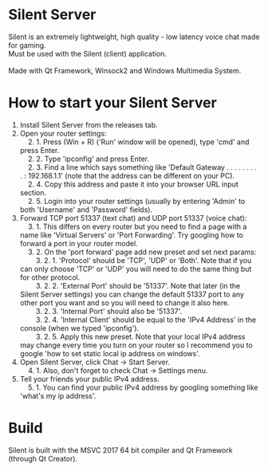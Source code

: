 # Silent Server
Silent is an extremely lightweight, high quality - low latency voice chat made for gaming.<br>
Must be used with the Silent (client) application.<br> 
<br>
Made with Qt Framework, Winsock2 and Windows Multimedia System.

# How to start your Silent Server
1. Install Silent Server from the releases tab.<br>
2. Open your router settings:<br>
&nbsp;&nbsp;&nbsp;&nbsp;2. 1. Press (Win + R) ('Run' window will be opened), type 'cmd' and press Enter.<br>
&nbsp;&nbsp;&nbsp;&nbsp;2. 2. Type 'ipconfig' and press Enter.<br>
&nbsp;&nbsp;&nbsp;&nbsp;2. 3. Find a line which says something like 'Default Gateway . . . . . . . . . : 192.168.1.1' (note that the address can be different on your PC).<br>
&nbsp;&nbsp;&nbsp;&nbsp;2. 4. Copy this address and paste it into your browser URL input section.<br>
&nbsp;&nbsp;&nbsp;&nbsp;2. 5. Login into your router settings (usually by entering 'Admin' to both 'Username' and 'Password' fields).<br>
3. Forward TCP port 51337 (text chat) and UDP port 51337 (voice chat):<br>
&nbsp;&nbsp;&nbsp;&nbsp;3. 1. This differs on every router but you need to find a page with a name like 'Virtual Servers' or 'Port Forwarding'. Try googling how to forward a port in your router model.<br>
&nbsp;&nbsp;&nbsp;&nbsp;3. 2. On the 'port forward' page add new preset and set next params:<br>
&nbsp;&nbsp;&nbsp;&nbsp;&nbsp;&nbsp;&nbsp;&nbsp;3. 2. 1. 'Protocol' should be 'TCP', 'UDP' or 'Both'. Note that if you can only choose 'TCP' or 'UDP' you will need to do the same thing but for other protocol.<br>
&nbsp;&nbsp;&nbsp;&nbsp;&nbsp;&nbsp;&nbsp;&nbsp;3. 2. 2. 'External Port' should be '51337'. Note that later (in the Silent Server settings) you can change the default 51337 port to any other port you want and so you will need to change it also here.<br>
&nbsp;&nbsp;&nbsp;&nbsp;&nbsp;&nbsp;&nbsp;&nbsp;3. 2. 3. 'Internal Port' should also be '51337'.<br>
&nbsp;&nbsp;&nbsp;&nbsp;&nbsp;&nbsp;&nbsp;&nbsp;3. 2. 4. 'Internal Client' should be equal to the 'IPv4 Address' in the console (when we typed 'ipconfig').<br>
&nbsp;&nbsp;&nbsp;&nbsp;&nbsp;&nbsp;&nbsp;&nbsp;3. 2. 5. Apply this new preset. Note that your local IPv4 address may change every time you turn on your router so I recommend you to google 'how to set static local ip address on windows'.<br>
4. Open Silent Server, click Chat -> Start Server.<br>
&nbsp;&nbsp;&nbsp;&nbsp;4. 1. Also, don't forget to check Chat -> Settings menu.<br>
5. Tell your friends your public IPv4 address.<br>
&nbsp;&nbsp;&nbsp;&nbsp;5. 1. You can find your public IPv4 address by googling something like 'what's my ip address'.<br>

# Build
Silent is built with the MSVC 2017 64 bit compiler and Qt Framework (through Qt Creator).